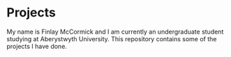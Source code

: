 # Projects
My name is Finlay McCormick and I am currently an undergraduate student studying at Aberystwyth University. This repository contains some of the projects I have done.
